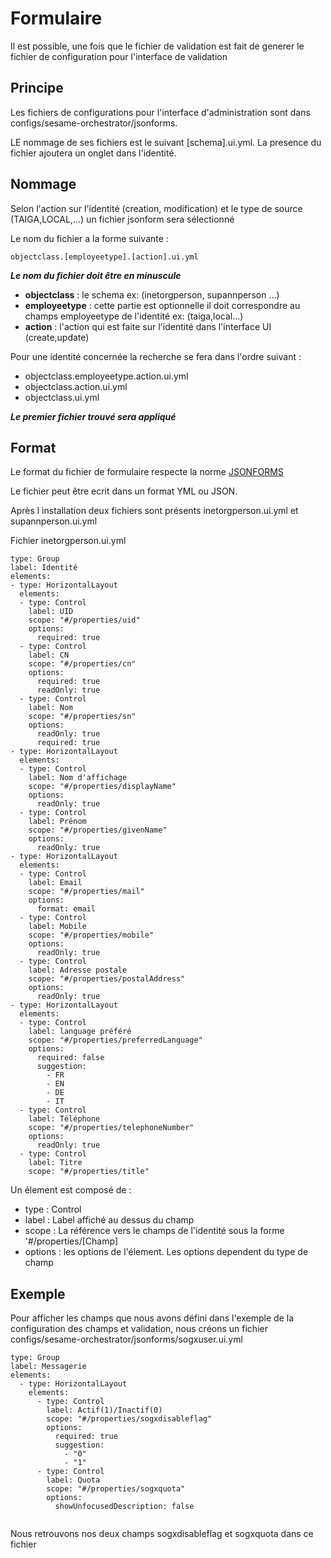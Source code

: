 # Formulaire

Il est possible, une fois que le fichier de validation est fait de generer le fichier de configuration pour l'interface de validation 

## Principe

Les fichiers de configurations pour l'interface d'administration sont dans configs/sesame-orchestrator/jsonforms. 

LE nommage de ses fichiers est le suivant [schema].ui.yml. La presence du fichier ajoutera un onglet dans l'identité. 

## Nommage
Selon l'action sur l'identité (creation, modification) et le type de source (TAIGA,LOCAL,...) un fichier jsonform sera sélectionné 

Le nom du fichier  a la forme suivante : 

```
objectclass.[employeetype].[action].ui.yml
```
**_Le nom du fichier doit être en minuscule_**

* **objectclass** : le schema ex: (inetorgperson, supannperson ...)
* **employeetype** : cette partie est optionnelle il doit correspondre au champs employeetype de l'identité ex: (taiga,local...)
* **action** : l'action qui est faite sur l'identité dans l'interface UI (create,update)

Pour une identité concernée la recherche se fera dans l'ordre suivant : 

* objectclass.employeetype.action.ui.yml
* objectclass.action.ui.yml
* objectclass.ui.yml

***Le premier fichier trouvé sera appliqué*** 


## Format

Le format du fichier de formulaire respecte la norme [JSONFORMS](https://jsonforms.io/docs/uischema/)

Le fichier peut être ecrit dans un format YML ou JSON.

Après l installation deux fichiers sont présents inetorgperson.ui.yml et supannperson.ui.yml

Fichier inetorgperson.ui.yml

```
type: Group
label: Identité
elements:
- type: HorizontalLayout
  elements:
  - type: Control
    label: UID
    scope: "#/properties/uid"
    options:
      required: true
  - type: Control
    label: CN
    scope: "#/properties/cn"
    options:
      required: true
      readOnly: true
  - type: Control
    label: Nom
    scope: "#/properties/sn"
    options:
      readOnly: true
      required: true
- type: HorizontalLayout
  elements:
  - type: Control
    label: Nom d'affichage
    scope: "#/properties/displayName"
    options:
      readOnly: true
  - type: Control
    label: Prénom
    scope: "#/properties/givenName"
    options:
      readOnly: true
- type: HorizontalLayout
  elements:
  - type: Control
    label: Email
    scope: "#/properties/mail"
    options:
      format: email
  - type: Control
    label: Mobile
    scope: "#/properties/mobile"
    options:
      readOnly: true
  - type: Control
    label: Adresse postale
    scope: "#/properties/postalAddress"
    options:
      readOnly: true
- type: HorizontalLayout
  elements:
  - type: Control
    label: language préféré
    scope: "#/properties/preferredLanguage"
    options:
      required: false
      suggestion:
        - FR
        - EN
        - DE
        - IT
  - type: Control
    label: Téléphone
    scope: "#/properties/telephoneNumber"
    options:
      readOnly: true
  - type: Control
    label: Titre
    scope: "#/properties/title"
```

Un élement est composé de : 

* type : Control
* label : Label affiché au dessus du champ
* scope : La référence vers le champs de l'identité sous la forme '#/properties/[Champ]
* options : les options de l'élement. Les options dependent du type de champ


## Exemple 

Pour afficher les champs que nous avons défini dans l'exemple de la configuration des champs et validation, nous créons un fichier configs/sesame-orchestrator/jsonforms/sogxuser.ui.yml

```
type: Group
label: Messagerie
elements:
  - type: HorizontalLayout
    elements:
      - type: Control
        label: Actif(1)/Inactif(0)
        scope: "#/properties/sogxdisableflag"
        options:
          required: true
          suggestion:
            - "0"
            - "1"
      - type: Control
        label: Quota
        scope: "#/properties/sogxquota"
        options:
          showUnfocusedDescription: false
         
```
Nous retrouvons nos deux champs sogxdisableflag et sogxquota dans ce fichier